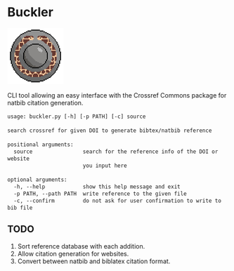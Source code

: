 # Buckler

![buckler.py](buckler.png?raw=true "buckler.py")

CLI tool allowing an easy interface with the Crossref Commons package for natbib citation generation.

```
usage: buckler.py [-h] [-p PATH] [-c] source

search crossref for given DOI to generate bibtex/natbib reference

positional arguments:
  source                search for the reference info of the DOI or website
                        you input here

optional arguments:
  -h, --help            show this help message and exit
  -p PATH, --path PATH  write reference to the given file
  -c, --confirm         do not ask for user confirmation to write to bib file
```

## TODO

1. Sort reference database with each addition.
2. Allow citation generation for websites.
3. Convert between natbib and biblatex citation format.
